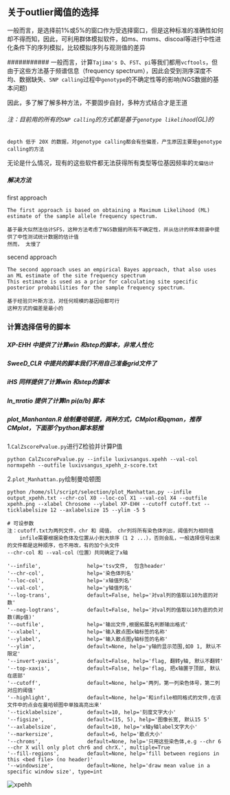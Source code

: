 ## 关于outlier阈值的选择
一般而言，是选择前1%或5%的窗口作为受选择窗口，但是这种标准的准确性如何却不得而知，因此，可利用群体模拟软件，如ms、msms、discoal等进行中性进化条件下的序列模拟，比较模拟序列与观测值的差异

###########
一般而言，计算`Tajima's D`、`FST`、`pi`等我们都用`vcftools`，但由于这些方法基于频谱信息（frequency spectrum），因此会受到测序深度不均、数据缺失、`SNP calling`过程中`genotype`的不确定性等的影响(NGS数据的基本问题)

因此，多了解了解多种方法，不要固步自封，多种方式结合才是王道
###### 注：目前用的所有的`SNP calling`的方式都是基于`genotype likelihood`(GL)的
```
depth 低于 20X 的数据，对genotype calling都会有些偏差，产生原因主要是genotype calling的方法
```
无论是什么情况，现有的这些软件都无法获得所有类型等位基因频率的`无偏估计`

##### 解决方法
first approach 
```
The first approach is based on obtaining a Maximum Likelihood (ML) estimate of the sample allele frequency spectrum.

基于最大似然法估计SFS，这种方法考虑了NGS数据的所有不确定性，并从估计的样本频谱中提供了中性测试统计数据的估计值
然而， 太慢了
```
secend approach
```
The second approach uses an empirical Bayes approach, that also uses an ML estimate of the site frequency spectrum
This estimate is used as a prior for calculating site specific posterior probabilities for the sample frequency spectrum. 

基于经验贝叶斯方法，对任何规模的基因组都可行
这种方式的偏差是最小的
```
### 计算选择信号的脚本
##### XP-EHH 中提供了计算win 和step的脚本，非常人性化
##### SweeD_CLR 中提共的脚本我们不用自己准备grid文件了
##### iHS 同样提供了计算win 和step的脚本
##### ln_πratio 提供了计算ln pi(a/b) 脚本
##### plot_Manhantan.R 绘制曼哈顿提，两种方式，CMplot和qqman，推荐CMplot，下面那个python脚本怒推

1.`CalZscorePvalue.py`进行Z检验并计算P值
```
python CalZscorePvalue.py --infile luxivsangus.xpehh --val-col normxpehh --outfile luxivsangus_xpehh_z-score.txt
```
2.`plot_Manhattan.py`绘制曼哈顿图
```
python /home/sll/script/selection/plot_Manhattan.py --infile output_xpehh.txt --chr-col X0 --loc-col X1 --val-col X4 --outfile xpehh.png --xlabel Chrosome --ylabel XP-EHH --cutoff cutoff.txt --ticklabelsize 12 --axlabelsize 15 --ylim -5 5

# 可设参数
注：cutoff.txt为两列文件，chr 和 阈值， chr列将所有染色体列出，阈值列为相同值
    infile需要根据染色体及位置从小到大排序（1 2 ...），否则会乱，一般选择信号出来的文件都是这种顺序，也不用改，有的加个头文件
--chr-col 和 --val-col（位置）共同确定了x轴

'--infile',               help='tsv文件,  包含header'
'--chr-col',              help='染色体列名'
'--loc-col',              help='x轴值列名'
'--val-col',              help='y轴值列名'
'--log-trans',            default=False, help='对val列的值取以10为底的对数'
'--neg-logtrans',         default=False, help='对val列的值取以10为底的负对数(画p值)'
'--outfile',              help='输出文件,根据拓展名判断输出格式'
'--xlabel',               help='输入散点图x轴标签的名称'
'--ylabel',               help='输入散点图y轴标签的名称'
'--ylim',                 default=None, help='y轴的显示范围,如0 1, 默认不限定'
'--invert-yaxis',         default=False, help='flag, 翻转y轴, 默认不翻转'
'--top-xaxis',            default=False, help='flag, 把x轴置于顶部, 默认在底部'
'--cutoff',               default=None, help='两列，第一列染色体号，第二列对应的阈值'
'--highlight',            default=None, help='和infile相同格式的文件,在该文件中的点会在曼哈顿图中单独高亮出来'
'--ticklabelsize',        default=10, help='刻度文字大小'
'--figsize',              default=(15, 5), help='图像长宽, 默认15 5'
'--axlabelsize',          default=10, help='x轴y轴label文字大小'
'--markersize',           default=6, help='散点大小'
'--chroms',               default=None, help='只用这些染色体,e.g --chr 6 --chr X will only plot chr6 and chrX.', multiple=True
'--fill-regions',         default=None, help='fill between regions in this <bed file> (no header)'
'--windowsize',           default=None, help='draw mean value in a specific window size', type=int
```
![xpehh](https://github.com/Crazzy-Rabbit/Script-in-Bio/assets/111029483/003002ea-d0ba-46e2-a66a-f0177cc9eb03)
